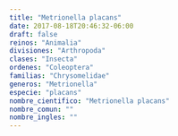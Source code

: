 ```yaml
---
title: "Metrionella placans"
date: 2017-08-18T20:46:32-06:00
draft: false
reinos: "Animalia"
divisiones: "Arthropoda"
clases: "Insecta"
ordenes: "Coleoptera"
familias: "Chrysomelidae"
generos: "Metrionella"
especie: "placans"
nombre_cientifico: "Metrionella placans"
nombre_comun: ""
nombre_ingles: ""
---
```

